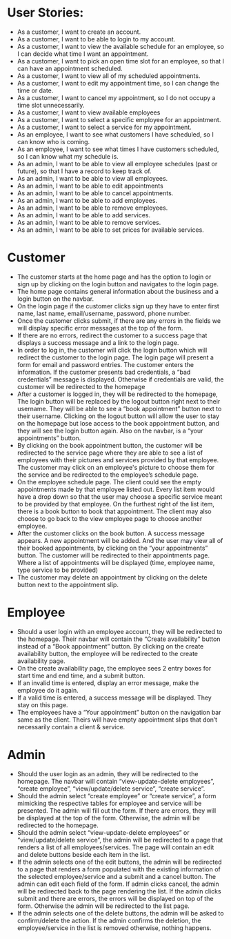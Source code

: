 # User Stories:
- As a customer, I want to create an account.
- As a customer, I want to be able to login to my account.
- As a customer, I want to view the available schedule for an employee, so I can decide what time I want an appointment.
- As a customer, I want to pick an open time slot for an employee, so that I can have an appointment scheduled.
- As a customer, I want to view all of my scheduled appointments.
- As a customer, I want to edit my appointment time, so I can change the time or date.
- As a customer, I want to cancel my appointment, so I do not occupy a time slot unnecessarily.
- As a customer, I want to view available employees 
- As a customer, I want to select a specific employee for an appointment. 
- As a customer, I want to select a service for my appointment.
- As an employee, I want to see what customers I have scheduled, so I can know who is coming.
- As an employee, I want to see what times I have customers scheduled, so I can know what my schedule is.
- As an admin, I want to be able to view all employee schedules (past or future), so that I have a record to keep track of.
- As an admin, I want to be able to view all employees.
- As an admin, I want to be able to edit appointments
- As an admin, I want to be able to cancel appointments.
- As an admin, I want to be able to add employees.
- As an admin, I want to be able to remove employees.
- As an admin, I want to be able to add  services. 
- As an admin, I want to be able to remove services. 
- As an admin, I want to be able to set prices for available services. 
# **Customer**
- The customer starts at the home page and has the option to login or sign up by clicking on the login button and navigates to the login page.
- The home page contains general information about the business and a login button on the navbar.
- On the login page if the customer clicks sign up they have to enter first name, last name, email/username, password, phone number.
- Once the customer clicks submit, if there are any errors in the fields we will display specific error messages at the top of the form.
- If there are no errors, redirect the customer to a success page that displays a success message and a link to the login page.
- In order to log in, the customer will click the login button which will redirect the customer to the login page. The login page will present a form for email and password entries. The customer enters the information. If the customer presents bad credentials, a “bad credentials” message is displayed. Otherwise if credentials are valid, the customer will be redirected to the homepage
- After a customer is logged in, they will be redirected to the homepage, The login button will be replaced by the logout button right next to their username. They will be able to see a “book appointment” button next to their username. Clicking on the logout button will allow the user to stay on the homepage but lose access to the book appointment button, and they will see the login button again. Also on the navbar, is a “your appointments” button. 
- By clicking on the book appointment button, the customer will be redirected to the service page where they are able to see a list of employees with their pictures and services provided by that employee. The customer may click on an employee's picture to choose them for the service and be redirected to the employee’s schedule page.
- On the employee schedule page. The client could see the empty appointments made by that employee listed out. Every list item would have a drop down so that the user may choose a specific service meant to be provided by that employee. On the furthest right of the list item, there is a book button to book that appointment. The client may also choose to go back to the view employee page to choose another employee. 
- After the customer clicks on the book button. A success message appears. A new appointment will be added. And the user may view all of their booked appointments, by clicking on the “your appointments” button. The customer will be redirected to their appointments page. Where a list of appointments will be displayed (time, employee name, type service to be provided) 
- The customer may delete an appointment by clicking on the delete button next to the appointment slip. 
# **Employee**
- Should a user login with an employee account, they will be redirected to the homepage. Their navbar will contain the “Create availability” button instead of a “Book appointment” button. By clicking on the create availability button, the employee will be redirected to the create availability page.
- On the create availability page, the employee sees 2 entry boxes for start time and end time, and a submit button.
- If an invalid time is entered, display an error message, make the employee do it again.
- If a valid time is entered, a success message will be displayed. They stay on this page.
- The employees have a “Your appointment” button on the navigation bar same as the client. Theirs will have empty appointment slips that don’t necessarily contain a client & service. 
# **Admin**
- Should the user login as an admin, they will be redirected to the homepage. The navbar will contain “view-update-delete employees”, “create employee”, “view/update/delete service”, “create service”.
- Should the admin select “create employee” or “create service”, a form mimicking the respective tables for employee and service will be presented. The admin will fill out the form. If there are errors, they will be displayed at the top of the form. Otherwise, the admin will be redirected to the homepage.
- Should the admin select “view-update-delete employees” or “view/update/delete service”, the admin will be redirected to a page that renders a list of all employees/services. The page will contain an edit and delete buttons beside each item in the list. 
- If the admin selects one of the edit buttons, the admin will be redirected to a page that renders a form populated with the existing information of the selected employee/service and a submit and a cancel button. The admin can edit each field of the form. If admin clicks cancel, the admin will be redirected back to the page rendering the list. If the admin clicks submit and there are errors, the errors will be displayed on top of the form. Otherwise the admin will be redirected to the list page. 
- If the admin selects one of the delete buttons, the admin will be asked to confirm/delete the action. If the admin confirms the deletion, the employee/service in the list is removed otherwise, nothing happens. 
